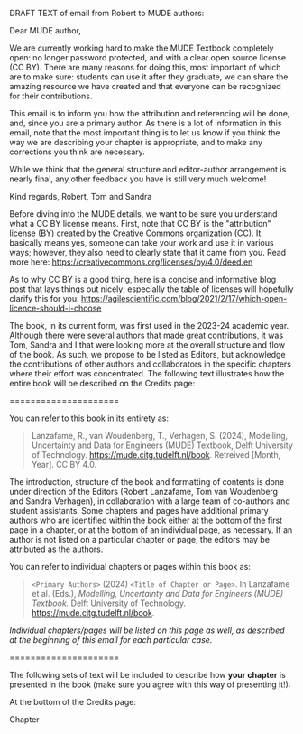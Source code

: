 
DRAFT TEXT of email from Robert to MUDE authors:

Dear MUDE author,

We are currently working hard to make the MUDE Textbook completely open: no longer password protected, and with a clear open source license (CC BY). There are many reasons for doing this, most important of which are to make sure: students can use it after they graduate, we can share the amazing resource we have created and that everyone can be recognized for their contributions.

This email is to inform you how the attribution and referencing will be done, and, since you are a primary author. As there is a lot of information in this email, note that the most important thing is to let us know if you think the way we are describing your chapter is appropriate, and to make any corrections you think are necessary.

While we think that the general structure and editor-author arrangement is nearly final, any other feedback you have is still very much welcome!

Kind regards,
Robert, Tom and Sandra

Before diving into the MUDE details, we want to be sure you understand what a CC BY license means. First, note that CC BY is the "attribution" license (BY) created by the Creative Commons organization (CC). It basically means yes, someone can take your work and use it in various ways; however, they also need to clearly state that it came from you. Read more here: https://creativecommons.org/licenses/by/4.0/deed.en

As to why CC BY is a good thing, here is a concise and informative blog post that lays things out nicely; especially the table of licenses will hopefully clarify this for you: https://agilescientific.com/blog/2021/2/17/which-open-licence-should-i-choose

The book, in its current form, was first used in the 2023-24 academic year. Although there were several authors that made great contributions, it was Tom, Sandra and I that were looking more at the overall structure and flow of the book. As such, we propose to be listed as Editors, but acknowledge the contributions of other authors and collaborators in the specific chapters where their effort was concentrated. The following text illustrates how the entire book will be described on the Credits page:

=====================

You can refer to this book in its entirety as:

> Lanzafame, R., van Woudenberg, T., Verhagen, S. (2024), Modelling, Uncertainty and Data for Engineers (MUDE) Textbook, Delft University of Technology. https://mude.citg.tudelft.nl/book. Retreived [Month, Year]. CC BY 4.0.

The introduction, structure of the book and formatting of contents is done under direction of the Editors (Robert Lanzafame, Tom van Woudenberg and Sandra Verhagen), in collaboration with a large team of co-authors and student assistants. Some chapters and pages have additional primary authors who are identified within the book either at the bottom of the first page in a chapter, or at the bottom of an individual page, as necessary. If an author is not listed on a particular chapter or page, the editors may be attributed as the authors.

You can refer to individual chapters or pages within this book as:

> `<Primary Authors>` (2024) `<Title of Chapter or Page>`. In Lanzafame et al. (Eds.), _Modelling, Uncertainty and Data for Engineers (MUDE) Textbook._ Delft University of Technology. https://mude.citg.tudelft.nl/book.

_Individual chapters/pages will be listed on this page as well, as described at the beginning of this email for each particular case._


=====================

The following sets of text will be included to describe how **your chapter** is presented in the book (make sure you agree with this way of presenting it!):

At the bottom of the Credits page:

Chapter <title> is written by <authors>. Special thanks goes to <name> for <contribution>.

On the first page of a chapter, the following text will be included:

> This Chapter is written by `<Primary Authors>`. Find out more here.

The "Find out more here" link will point to the Credits page of the book, which will include a list of all authors and their contributions, including the text shown above.

At the bottom of each page in a chapter (except the first page), a piece of text like this may be included (still working this part out):

> This page is part of Chapter `<Title of Chapter>` written by `<Primary Authors>`. Find out more here.

=====================

Within the git repository of the book we will also include a file that includes additional information for each chapter, some of which can also be included in the text of the book on an as-needed basis. For example, if the chapter also (re)uses material from other sources like images, special licenses, a few notes about where it came from, etc. At the moment, the (draft) record for your chapter is shown here:

```yaml
  uncertainty_propagation:
    author:
      - Sandra Verhagen
    title: Propagation of Uncertainty
    license: CC BY 4.0
    acknowledgement:
      - who: Robert Lanzafame, Patricia Mares Nasarre, Max Ramgraber
        what: reviewed, commented and/or modified content
      - who: Antonio Magherini
        what: converted the slides to book format
```